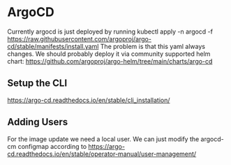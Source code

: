 # ArgoCD
Currently argocd is just deployed by running kubectl apply -n argocd -f https://raw.githubusercontent.com/argoproj/argo-cd/stable/manifests/install.yaml
The problem is that this yaml always changes. We should probably deploy it via community supported helm chart: https://github.com/argoproj/argo-helm/tree/main/charts/argo-cd

## Setup the CLI
https://argo-cd.readthedocs.io/en/stable/cli_installation/

## Adding Users

For the image update we need a local user. We can just modify the argocd-cm configmap according to https://argo-cd.readthedocs.io/en/stable/operator-manual/user-management/
